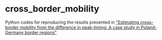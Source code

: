 # cross_border_mobility
Python codes for reproducing the results presented in ["Estimating cross-border mobility from the difference in peak-timing: A case study in Poland-Germany border regions"](https://arxiv.org/abs/2211.05469)
